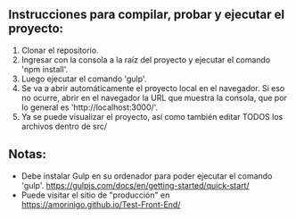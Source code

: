 ## Instrucciones para compilar, probar y ejecutar el proyecto:

1. Clonar el repositorio.
2. Ingresar con la consola a la raíz del proyecto y ejecutar el comando 'npm install'.
3. Luego ejecutar el comando 'gulp'.
4. Se va a abrir automáticamente el proyecto local en el navegador. Si eso no ocurre, abrir en el navegador la URL que muestra la consola, que por lo general es 'http://localhost:3000/'.
5. Ya se puede visualizar el proyecto, así como también editar TODOS los archivos dentro de src/

## Notas:
- Debe instalar Gulp en su ordenador para poder ejecutar el comando 'gulp'. https://gulpjs.com/docs/en/getting-started/quick-start/
- Puede visitar el sitio de "producción" en https://amorinigo.github.io/Test-Front-End/
